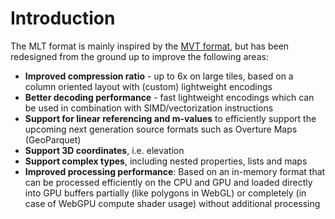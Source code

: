 # Introduction

The MLT format is mainly inspired by the [MVT format](https://github.com/mapbox/vector-tile-spec), but has been redesigned from the ground up to improve the following areas:

- **Improved compression ratio** - up to 6x on large tiles, based on a column oriented layout with (custom) lightweight encodings
- **Better decoding performance** - fast lightweight encodings which can be used in combination with SIMD/vectorization instructions
- **Support for linear referencing and m-values** to efficiently support the upcoming next generation source formats such as Overture Maps (GeoParquet)
- **Support 3D coordinates**, i.e. elevation
- **Support complex types**, including nested properties, lists and maps
- **Improved processing performance**: Based on an in-memory format that can be processed efficiently on the CPU and GPU and loaded directly into GPU buffers partially (like polygons in WebGL) or completely (in case of WebGPU compute shader usage) without additional processing
